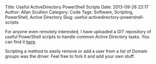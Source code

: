 Title: Useful ActiveDirectory PowerShell Scripts
Date: 2013-09-26 22:17
Author: Allan Scullion
Category: Code
Tags: Software, Scripting, PowerShell, Active Directory
Slug: useful-activedirectory-powershell-scripts

For anyone even remotely interested, I have uploaded a GIT repository of useful PowerShell scripts to handle common Active Directory tasks. You can find it [here][powershellad].

Scripting a method to easily remove or add a user from a list of Domain groups was the driver. Feel free to fork it and add your own stuff.

[powershellad]: https://github.com/allanscullion/PowerShellAD "PowerShellAD"
